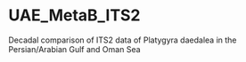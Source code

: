 # UAE_MetaB_ITS2
Decadal comparison of ITS2 data of Platygyra daedalea in the Persian/Arabian Gulf and Oman Sea
